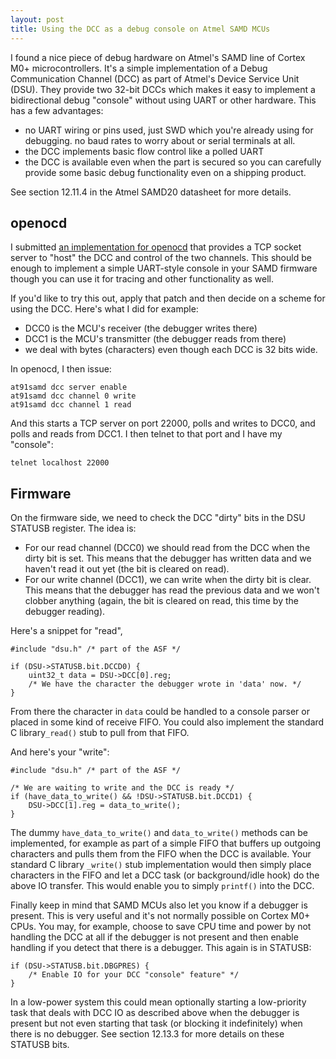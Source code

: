 ```yaml
---
layout: post
title: Using the DCC as a debug console on Atmel SAMD MCUs
---
```


I found a nice piece of debug hardware on Atmel's SAMD line of Cortex M0+ microcontrollers.  It's a simple implementation of a Debug Communication Channel (DCC) as part of Atmel's Device Service Unit (DSU).  They provide two 32-bit DCCs which makes it easy to implement a bidirectional debug "console" without using UART or other hardware.  This has a few advantages:

- no UART wiring or pins used, just SWD which you're already using for debugging.  no baud rates to worry about or serial terminals at all.
- the DCC implements basic flow control like a polled UART
- the DCC is available even when the part is secured so you can carefully provide some basic debug functionality even on a shipping product.

See section 12.11.4 in the Atmel SAMD20 datasheet for more details.

## openocd

I submitted [an implementation for openocd](http://openocd.zylin.com/#/c/2692/) that provides a TCP socket server to "host" the DCC and control of the two channels.  This should be enough to implement a simple UART-style console in your SAMD firmware though you can use it for tracing and other functionality as well.

If you'd like to try this out, apply that patch and then decide on a scheme for using the DCC.  Here's what I did for example:

- DCC0 is the MCU's receiver (the debugger writes there)
- DCC1 is the MCU's transmitter (the debugger reads from there)
- we deal with bytes (characters) even though each DCC is 32 bits wide.

In openocd, I then issue:

    at91samd dcc server enable
    at91samd dcc channel 0 write
    at91samd dcc channel 1 read

And this starts a TCP server on port 22000, polls and writes to DCC0, and polls and reads from DCC1.  I then telnet to that port and I have my "console":

    telnet localhost 22000

## Firmware

On the firmware side, we need to check the DCC "dirty" bits in the DSU STATUSB
register.  The idea is:

- For our read channel (DCC0) we should read from the DCC when the dirty bit is set.  This means that the debugger has written data and we haven't read it out yet (the bit is cleared on read).
- For our write channel (DCC1), we can write when the dirty bit is clear.  This means that the debugger has read the previous data and we won't clobber anything (again, the bit is cleared on read, this time by the debugger reading).

Here's a snippet for "read",

    #include "dsu.h" /* part of the ASF */

    if (DSU->STATUSB.bit.DCCD0) {
        uint32_t data = DSU->DCC[0].reg;
        /* We have the character the debugger wrote in 'data' now. */
    }

From there the character in `data` could be handled to a console parser or placed in some kind of receive FIFO.  You could also implement the standard C library`_read()` stub to pull from that FIFO.

And here's your "write":

    #include "dsu.h" /* part of the ASF */

    /* We are waiting to write and the DCC is ready */
    if (have_data_to_write() && !DSU->STATUSB.bit.DCCD1) {
        DSU->DCC[1].reg = data_to_write();
    }

The dummy `have_data_to_write()` and `data_to_write()` methods can be implemented, for example as part of a simple FIFO that buffers up outgoing characters and pulls them from the FIFO when the DCC is available.  Your standard C library `_write()` stub implementation would then simply place characters in the FIFO and let a DCC task (or background/idle hook) do the above IO transfer.  This would enable you to simply `printf()` into the DCC.

Finally keep in mind that SAMD MCUs also let you know if a debugger is present.  This is very useful and it's not normally possible on Cortex M0+ CPUs.  You may, for example, choose to save CPU time and power by not handling the DCC at all if the debugger is not present and then enable handling if you detect that there is a debugger.  This again is in STATUSB:

    if (DSU->STATUSB.bit.DBGPRES) {
        /* Enable IO for your DCC "console" feature" */
    }

In a low-power system this could mean optionally starting a low-priority task that deals with DCC IO as described above when the debugger is present but not even starting that task (or blocking it indefinitely) when there is no debugger.  See section 12.13.3 for more details on these STATUSB bits.

